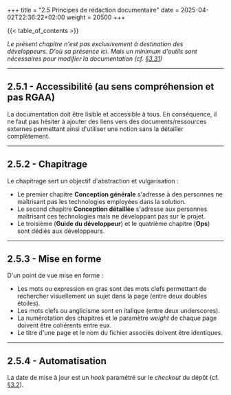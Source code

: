 +++
title = "2.5 Principes de rédaction documentaire"
date = 2025-04-02T22:36:22+02:00
weight = 20500
+++

{{< table_of_contents >}}

_Le présent chapitre n'est pas exclusivement à destination des développeurs. D'où sa présence ici. Mais un minimum d'outils sont nécessaires pour modifier la documentation (cf. [§3.31](/documentation/3developpement/3.31proceduressitedocumentaire/))_
___
## 2.5.1 - Accessibilité (au sens compréhension et pas RGAA)
La documentation doit être lisible et accessible à tous. En conséquence, il ne faut pas hésiter à ajouter des liens vers des documents/ressources externes permettant ainsi d'utiliser une notion sans la détailler complètement.

___
## 2.5.2 - Chapitrage
Le chapitrage sert un objectif d'abstraction et vulgarisation :
* Le premier chapitre **Conception générale** s'adresse à des personnes ne maîtrisant pas les technologies employées dans la solution.
* Le second chapitre **Conception détaillée**  s'adresse aux personnes maîtrisant ces technologies mais ne développant pas sur le projet.
* Le troisième (**Guide du développeur**) et le quatrième chapitre (**Ops**) sont dédiés aux développeurs.


___
## 2.5.3 - Mise en forme
D'un point de vue mise en forme :
* Les mots ou expression en gras sont des mots clefs permettant de rechercher visuellement un sujet dans la page (entre deux doubles étoiles).
* Les mots clefs ou anglicisme sont en italique (entre deux underscores).
* La numérotation des chapitres et le paramètre _weight_ de chaque page doivent être cohérents entre eux.
* Le titre d'une page et le nom du fichier associés doivent être identiques.

___
## 2.5.4 - Automatisation
La date de mise à jour est un _hook_ paramétré sur le _checkout_ du dépôt (cf. [§3.2](/documentation/3developpement/3.2installationdeposte/#321---clone-du-dépôt)).
